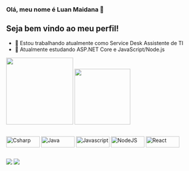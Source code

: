 ### Olá, meu nome é Luan Maidana 👋

  ## Seja bem vindo ao meu perfil!

- 🔭 Estou trabalhando atualmente como Service Desk Assistente de TI 
- 🌱 Atualmente estudando ASP.NET Core e JavaScript/Node.js 

<div>
  <img height="180em" src="https://github-readme-stats.vercel.app/api?username=luanmaidana&show_icons=true&theme=dark&include_all_commits=true&count_private=true"/>
  <img height="150em" src="https://github-readme-stats.vercel.app/api/top-langs?username=luanmaidana&layout-compact&langs_count=16&theme=dark"/>
</div>

##

<div>
   <img align="center" alt="Csharp" height="30" width="90" src="https://img.shields.io/badge/C%23-239120?style=for-the-badge&logo=c-sharp&logoColor=white"> 
   <img align="center" alt="Java" height="30" width="90" src="https://img.shields.io/badge/Java-ED8B00?style=for-the-badge&logo=java&logoColor=white">
   <img align="center" alt="Javascript" height="30" width="90" src="https://img.shields.io/badge/JavaScript-F7DF1E?style=for-the-badge&logo=javascript&logoColor=black">
   <img align="center" alt="NodeJS" height="30" width="90" src="https://img.shields.io/badge/Node.js-43853D?style=for-the-badge&logo=node.js&logoColor=white">
   <img align="center" alt="React" height="30" width="90" src="https://img.shields.io/badge/React-20232A?style=for-the-badge&logo=react&logoColor=61DAFB">
</div>

##

<div>
   <a href="https://www.linkedin.com/in/luan-maidana-lima-40049718b/" target="_blank"><img src="https://img.shields.io/badge/LinkedIn-0077B5?style=for-the-badge&logo=linkedin&logoColor=white" target="_blank"></a>
   <a href="https://www.instagram.com/_luanmaidana/" target="_blank"><img src="https://img.shields.io/badge/Instagram-E4405F?style=for-the-badge&logo=instagram&logoColor=white" target="_blank"></a>
</div>

